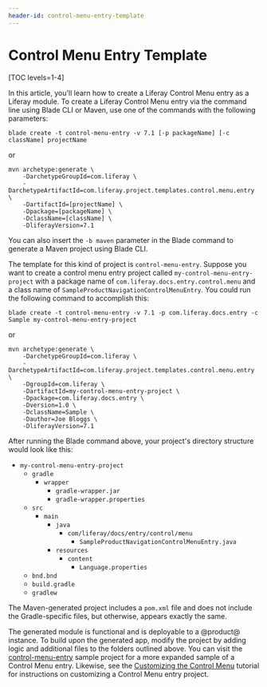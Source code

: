 ```yaml
---
header-id: control-menu-entry-template
---
```


# Control Menu Entry Template

[TOC levels=1-4]

In this article, you'll learn how to create a Liferay Control Menu entry as a
Liferay module. To create a Liferay Control Menu entry via the command line
using Blade CLI or Maven, use one of the commands with the following parameters:

    blade create -t control-menu-entry -v 7.1 [-p packageName] [-c className] projectName

or

    mvn archetype:generate \
        -DarchetypeGroupId=com.liferay \
        -DarchetypeArtifactId=com.liferay.project.templates.control.menu.entry \
        -DartifactId=[projectName] \
        -Dpackage=[packageName] \
        -DclassName=[className] \
        -DliferayVersion=7.1

You can also insert the `-b maven` parameter in the Blade command to generate a
Maven project using Blade CLI.

The template for this kind of project is `control-menu-entry`. Suppose you want to
create a control menu entry project called `my-control-menu-entry-project` with
a package name of `com.liferay.docs.entry.control.menu` and a class name of
`SampleProductNavigationControlMenuEntry`. You could run the following command
to accomplish this:

    blade create -t control-menu-entry -v 7.1 -p com.liferay.docs.entry -c Sample my-control-menu-entry-project

or

    mvn archetype:generate \
        -DarchetypeGroupId=com.liferay \
        -DarchetypeArtifactId=com.liferay.project.templates.control.menu.entry \
        -DgroupId=com.liferay \
        -DartifactId=my-control-menu-entry-project \
        -Dpackage=com.liferay.docs.entry \
        -Dversion=1.0 \
        -DclassName=Sample \
        -Dauthor=Joe Bloggs \
        -DliferayVersion=7.1

After running the Blade command above, your project's directory structure would
look like this:

- `my-control-menu-entry-project`
    - `gradle`
        - `wrapper`
            - `gradle-wrapper.jar`
            - `gradle-wrapper.properties`
    - `src`
        - `main`
            - `java`
                - `com/liferay/docs/entry/control/menu`
                    - `SampleProductNavigationControlMenuEntry.java`
            - `resources`
                - `content`
                    - `Language.properties`
    - `bnd.bnd`
    - `build.gradle`
    - `gradlew`

The Maven-generated project includes a `pom.xml` file and does not include the
Gradle-specific files, but otherwise, appears exactly the same.

The generated module is functional and is deployable to a @product@ instance. To
build upon the generated app, modify the project by adding logic and additional
files to the folders outlined above. You can visit the
[control-menu-entry](/docs/7-0/reference/-/knowledge_base/r/control-menu-entry)
sample project for a more expanded sample of a Control Menu entry. Likewise, see
the
[Customizing the Control Menu](/docs/7-0/tutorials/-/knowledge_base/t/customizing-the-control-menu)
tutorial for instructions on customizing a Control Menu entry project.
